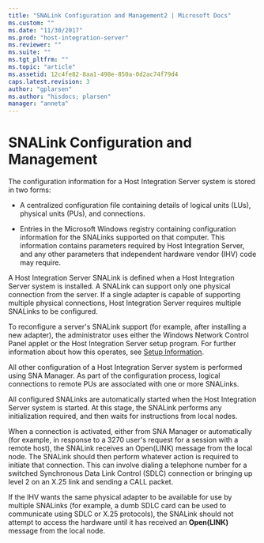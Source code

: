 ```yaml
---
title: "SNALink Configuration and Management2 | Microsoft Docs"
ms.custom: ""
ms.date: "11/30/2017"
ms.prod: "host-integration-server"
ms.reviewer: ""
ms.suite: ""
ms.tgt_pltfrm: ""
ms.topic: "article"
ms.assetid: 12c4fe82-8aa1-498e-850a-0d2ac74f79d4
caps.latest.revision: 3
author: "gplarsen"
ms.author: "hisdocs; plarsen"
manager: "anneta"
---
```

# SNALink Configuration and Management
The configuration information for a Host Integration Server system is stored in two forms:  
  
-   A centralized configuration file containing details of logical units (LUs), physical units (PUs), and connections.  
  
-   Entries in the Microsoft Windows registry containing configuration information for the SNALinks supported on that computer. This information contains parameters required by Host Integration Server, and any other parameters that independent hardware vendor (IHV) code may require.  
  
 A Host Integration Server SNALink is defined when a Host Integration Server system is installed. A SNALink can support only one physical connection from the server. If a single adapter is capable of supporting multiple physical connections, Host Integration Server requires multiple SNALinks to be configured.  
  
 To reconfigure a server's SNALink support (for example, after installing a new adapter), the administrator uses either the Windows Network Control Panel applet or the Host Integration Server setup program. For further information about how this operates, see [Setup Information](../core/setup-information-snadis-1.md).  
  
 All other configuration of a Host Integration Server system is performed using SNA Manager. As part of the configuration process, logical connections to remote PUs are associated with one or more SNALinks.  
  
 All configured SNALinks are automatically started when the Host Integration Server system is started. At this stage, the SNALink performs any initialization required, and then waits for instructions from local nodes.  
  
 When a connection is activated, either from SNA Manager or automatically (for example, in response to a 3270 user's request for a session with a remote host), the SNALink receives an Open(LINK) message from the local node. The SNALink should then perform whatever action is required to initiate that connection. This can involve dialing a telephone number for a switched Synchronous Data Link Control (SDLC) connection or bringing up level 2 on an X.25 link and sending a CALL packet.  
  
 If the IHV wants the same physical adapter to be available for use by multiple SNALinks (for example, a dumb SDLC card can be used to communicate using SDLC or X.25 protocols), the SNALink should not attempt to access the hardware until it has received an **Open(LINK)** message from the local node.